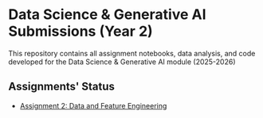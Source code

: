# Data Science & Generative AI Submissions (Year 2)

This repository contains all assignment notebooks, data analysis, and code developed for the Data Science & Generative AI module (2025-2026) 

## Assignments' Status

- [Assignment 2: Data and Feature Engineering](./Copy_of_2_01_data_and_feature_engineering_in_pandas.ipynb)
